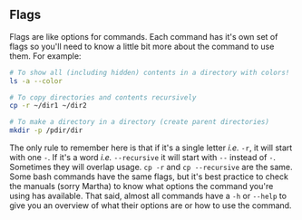 ## Flags

Flags are like options for commands. Each command has it's own set of flags so you'll need to know a little bit more about the command to use them. For example:

```bash
# To show all (including hidden) contents in a directory with colors!
ls -a --color

# To copy directories and contents recursively
cp -r ~/dir1 ~/dir2

# To make a directory in a directory (create parent directories)
mkdir -p /pdir/dir
```

The only rule to remember here is that if it's a single letter _i.e._ `-r`, it will start with one `-`. If it's a word _i.e._ `--recursive` it will start with `--` instead of `-`. Sometimes they will overlap usage. `cp -r` and `cp --recursive` are the same. Some bash commands have the same flags, but it's best practice to check the manuals (sorry Martha) to know what options the command you're using has available. That said, almost all commands have a `-h` or `--help` to give you an overview of what their options are or how to use the command.
